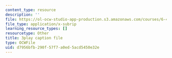 ```yaml
---
content_type: resource
description: ''
file: https://ol-ocw-studio-app-production.s3.amazonaws.com/courses/6-451-principles-of-digital-communication-ii-spring-2005/d7956bfb290f57f7a0ed5acd5450e32e_520074.vtt
file_type: application/x-subrip
learning_resource_types: []
resourcetype: Other
title: 3play caption file
type: OCWFile
uid: d7956bfb-290f-57f7-a0ed-5acd5450e32e
---
```

